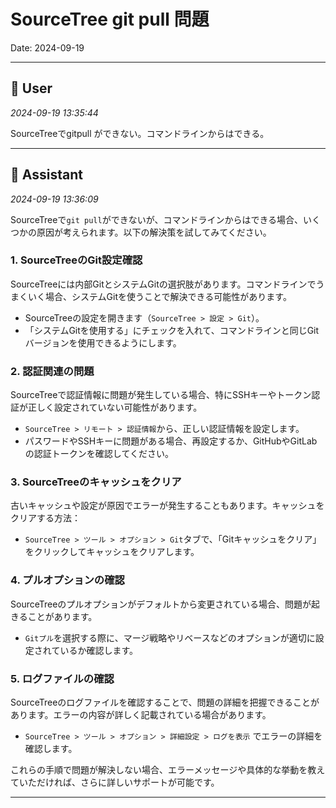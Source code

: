 # SourceTree git pull 問題

Date: 2024-09-19

---

## 👤 User
*2024-09-19 13:35:44*

SourceTreeでgitpull ができない。コマンドラインからはできる。

---

## 🤖 Assistant
*2024-09-19 13:36:09*

SourceTreeで`git pull`ができないが、コマンドラインからはできる場合、いくつかの原因が考えられます。以下の解決策を試してみてください。

### 1. **SourceTreeのGit設定確認**
SourceTreeには内部GitとシステムGitの選択肢があります。コマンドラインでうまくいく場合、システムGitを使うことで解決できる可能性があります。
- SourceTreeの設定を開きます（`SourceTree > 設定 > Git`）。
- 「システムGitを使用する」にチェックを入れて、コマンドラインと同じGitバージョンを使用できるようにします。

### 2. **認証関連の問題**
SourceTreeで認証情報に問題が発生している場合、特にSSHキーやトークン認証が正しく設定されていない可能性があります。
- `SourceTree > リモート > 認証情報`から、正しい認証情報を設定します。
- パスワードやSSHキーに問題がある場合、再設定するか、GitHubやGitLabの認証トークンを確認してください。

### 3. **SourceTreeのキャッシュをクリア**
古いキャッシュや設定が原因でエラーが発生することもあります。キャッシュをクリアする方法：
- `SourceTree > ツール > オプション > Git`タブで、「Gitキャッシュをクリア」をクリックしてキャッシュをクリアします。

### 4. **プルオプションの確認**
SourceTreeのプルオプションがデフォルトから変更されている場合、問題が起きることがあります。
- `Gitプル`を選択する際に、マージ戦略やリベースなどのオプションが適切に設定されているか確認します。

### 5. **ログファイルの確認**
SourceTreeのログファイルを確認することで、問題の詳細を把握できることがあります。エラーの内容が詳しく記載されている場合があります。
- `SourceTree > ツール > オプション > 詳細設定 > ログを表示` でエラーの詳細を確認します。

これらの手順で問題が解決しない場合、エラーメッセージや具体的な挙動を教えていただければ、さらに詳しいサポートが可能です。

---
